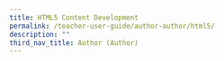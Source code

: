 ```yaml
---
title: HTML5 Content Development
permalink: /teacher-user-guide/author-author/html5/
description: ""
third_nav_title: Author (Author)
---
```

